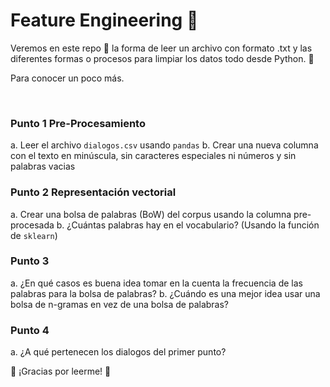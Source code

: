 # Feature Engineering 🤗

Veremos en este repo 🍚 la forma de leer un archivo con formato .txt y las diferentes formas o procesos para limpiar los datos todo desde Python. 🐍

Para conocer un poco más.

<br>

### Punto 1  Pre-Procesamiento
a. Leer el archivo `dialogos.csv` usando `pandas`
b. Crear una nueva columna con el texto en minúscula, sin caracteres especiales ni números y sin palabras vacias

### Punto 2  Representación vectorial 
a. Crear una bolsa de palabras (BoW) del corpus usando la columna pre-procesada
b. ¿Cuántas palabras hay en el vocabulario? (Usando la función de `sklearn`)

### Punto 3 
a. ¿En qué casos es buena idea tomar en la cuenta la frecuencia de las palabras para la bolsa de palabras?
b. ¿Cuándo es una mejor idea usar una bolsa de n-gramas en vez de una bolsa de palabras?

### Punto 4 
a. ¿A qué pertenecen los dialogos del primer punto? 


🦉 ¡Gracias por leerme! 🦉
